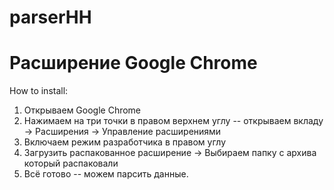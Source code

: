 # parserHH
# Расширение Google Chrome

How to install:
1. Открываем Google Chrome
2. Нажимаем на три точки в правом верхнем углу -- открываем вкладу -> Расширения -> Управление расширениями
3. Включаем режим разработчика в правом углу
4. Загрузить распакованное расширение -> Выбираем папку с архива который распаковали
5. Всё готово -- можем парсить данные.



